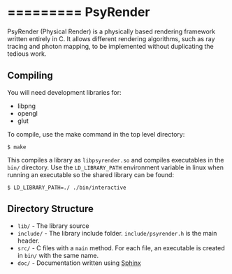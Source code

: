 
=========
PsyRender
=========

PsyRender (Physical Render) is a physically based rendering framework written
entirely in C. It allows different rendering algorithms, such as ray tracing
and photon mapping, to be implemented without duplicating the tedious work.


Compiling
---------

You will need development libraries for:

* libpng
* opengl
* glut

To compile, use the make command in the top level directory:

    $ make

This compiles a library as `libpsyrender.so` and compiles executables in
the `bin/` directory. Use the `LD_LIBRARY_PATH` environment variable in linux
when running an executable so the shared library can be found:

    $ LD_LIBRARY_PATH=./ ./bin/interactive


Directory Structure
-------------------

* `lib/` - The library source
* `include/` - The library include folder. `include/psyrender.h` is the main
    header.
* `src/` - C files with a `main` method. For each file, an executable is
    created in `bin/` with the same name.
* `doc/` - Documentation written using [Sphinx](http://sphinx.pocoo.org/)
